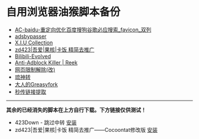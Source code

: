 # 自用浏览器油猴脚本备份  
* [AC-baidu-重定向优化百度搜狗谷歌必应搜索_favicon_双列](https://greasyfork.org/zh-CN/scripts/14178-ac-baidu-%E9%87%8D%E5%AE%9A%E5%90%91%E4%BC%98%E5%8C%96%E7%99%BE%E5%BA%A6%E6%90%9C%E7%8B%97%E8%B0%B7%E6%AD%8C%E5%BF%85%E5%BA%94%E6%90%9C%E7%B4%A2-favicon-%E5%8F%8C%E5%88%97)  
* [adsbypasser](https://adsbypasser.github.io/)  
* [X.I.U Collection](https://github.com/XIU2/UserScript)  
* [zd423|吾爱|果核|卡饭 精简去推广](https://greasyfork.org/zh-CN/scripts/417544-zd423-%E5%90%BE%E7%88%B1-%E6%9E%9C%E6%A0%B8-%E5%8D%A1%E9%A5%AD-%E7%B2%BE%E7%AE%80%E5%8E%BB%E6%8E%A8%E5%B9%BF)  
* [Bilibili-Evolved](https://github.com/the1812/Bilibili-Evolved)  
* [Anti-Adblock Killer | Reek](https://github.com/reek/anti-adblock-killer) 
* [网页限制解除(改)](https://greasyfork.org/zh-CN/scripts/28497-%E7%BD%91%E9%A1%B5%E9%99%90%E5%88%B6%E8%A7%A3%E9%99%A4-%E6%94%B9)   
* [琉神转](https://sleazyfork.org/scripts/23316)  
* [大人的Greasyfork](https://greasyfork.org/scripts/23840)  
* [秒传链接提取](https://greasyfork.org/zh-CN/scripts/424574)
  
***
**其余的已经消失的脚本在上方自行下载。下方链接仅供测试！**
* 423Down - 跳过中转 [安装](https://raw.githubusercontent.com/Coconutat/browser-script-backup-Self-use/main/423down_passby_GoPHP.user.js)  
*  zd423|吾爱|果核|卡饭 精简去推广——Cocoontat修改版 [安装](https://raw.githubusercontent.com/Coconutat/browser-script-backup-Self-use/main/zd423%E5%90%BE%E7%88%B1%E6%9E%9C%E6%A0%B8%E5%8D%A1%E9%A5%AD%20%E7%B2%BE%E7%AE%80%E5%8E%BB%E6%8E%A8%E5%B9%BF_modify.user.js)
